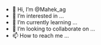 - 👋 Hi, I’m @Mahek_ag
- 👀 I’m interested in ...
- 🌱 I’m currently learning ...
- 💞️ I’m looking to collaborate on ...
- 📫 How to reach me ...

<!---
Mahek_ag/Mahek_ag is a ✨ special ✨ repository because its `README.md` (this file) appears on your GitHub profile.
You can click the Preview link to take a look at your changes.
--->
